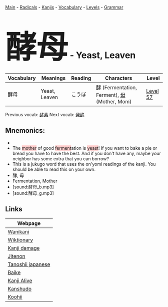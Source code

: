 <style> bigfont {font-size: 100px}</style>
[Main](../README.md) -
[Radicals](../radicals.md) -
[Kanjis](../kanjis.md) -
[Vocabulary](../vocabulary.md) -
[Levels](../levels.md) -
[Grammar](../grammar.md)
# <bigfont> 酵母</bigfont> - Yeast, Leaven 

| Vocabulary | Meanings | Reading | Characters | Level |
| --- | --- | --- | --- | --- |
| 酵母 | Yeast, Leaven | こうぼ |  [酵](../kanjis/酵.md) (Fermentation, Ferment), [母](../kanjis/母.md) (Mother, Mom) | [Level 57](../levels/wk_level57.md) |

Previous vocab: [酵素](酵素.md) Next vocab: [発酵](発酵.md) 

## Mnemonics:

* 
* The <span style="background-color:#ffcccb"> mother</span> of good <span style="background-color:#ffcccb"> ferment</span>ation is <span style="background-color:#ffcccb"> yeast</span>! If you want to bake a pie or bread you have to have the best. And if you don't have any, maybe your neighbor has some extra that you can borrow?
* This is a jukugo word that uses the on'yomi readings of the kanji. You should be able to read this on your own.
* 酵, 母
* Fermentation, Mother
* [sound:酵母_b.mp3]
* [sound:酵母_g.mp3]


## Links 

| Webpage |
| --- |
| [Wanikani          ](https://www.wanikani.com/kanji/酵母) |
| [Wiktionary        ](https://en.wiktionary.org/wiki/酵母) |
| [Kanji damage      ](http://www.kanjidamage.com/kanji/search?utf8=✓&q=酵母) |
| [Jitenon           ](https://jitenon.com/kanji/酵母) |
| [Tanoshii japanese ](https://www.tanoshiijapanese.com/dictionary/kanji.cfm?k=酵母) |
| [Baike             ](https://baike.baidu.com/item/酵母) |
| [Kanji Alive       ](https://app.kanjialive.com/酵母) |
| [Kanshudo          ](https://www.kanshudo.com/searchmn?q=酵母) |
| [Koohii            ](https://kanji.koohii.com/study/kanji/酵母) |
